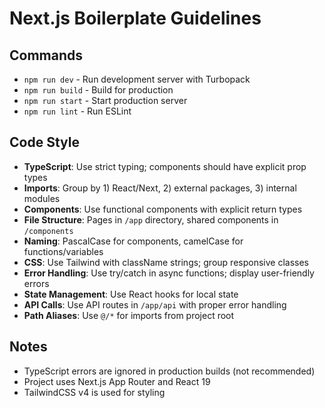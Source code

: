 # Next.js Boilerplate Guidelines

## Commands
- `npm run dev` - Run development server with Turbopack
- `npm run build` - Build for production
- `npm run start` - Start production server
- `npm run lint` - Run ESLint

## Code Style
- **TypeScript**: Use strict typing; components should have explicit prop types
- **Imports**: Group by 1) React/Next, 2) external packages, 3) internal modules
- **Components**: Use functional components with explicit return types
- **File Structure**: Pages in `/app` directory, shared components in `/components`
- **Naming**: PascalCase for components, camelCase for functions/variables
- **CSS**: Use Tailwind with className strings; group responsive classes
- **Error Handling**: Use try/catch in async functions; display user-friendly errors
- **State Management**: Use React hooks for local state
- **API Calls**: Use API routes in `/app/api` with proper error handling
- **Path Aliases**: Use `@/*` for imports from project root

## Notes
- TypeScript errors are ignored in production builds (not recommended)
- Project uses Next.js App Router and React 19
- TailwindCSS v4 is used for styling